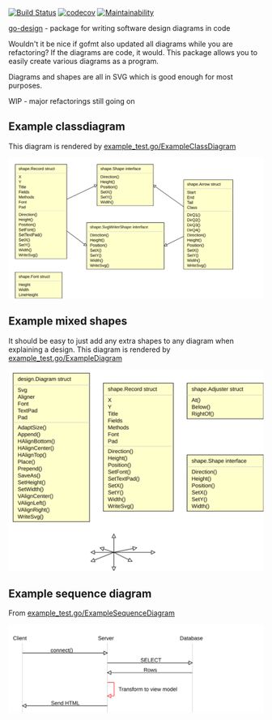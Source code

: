 [![Build Status](https://travis-ci.org/gregoryv/go-design.svg?branch=master)](https://travis-ci.org/gregoryv/go-design)
[![codecov](https://codecov.io/gh/gregoryv/go-design/branch/master/graph/badge.svg)](https://codecov.io/gh/gregoryv/go-design)
[![Maintainability](https://api.codeclimate.com/v1/badges/b0001c5ba7cd098b183d/maintainability)](https://codeclimate.com/github/gregoryv/go-design/maintainability)

[go-design](https://godoc.org/github.com/gregoryv/go-design) - package for writing software design diagrams in code

Wouldn't it be nice if gofmt also updated all diagrams while you are
refactoring?  If the diagrams are code, it would. This package allows
you to easily create various diagrams as a program.

Diagrams and shapes are all in SVG which is good enough for most
purposes.

WIP - major refactorings still going on

## Example classdiagram

This diagram is rendered by
[example_test.go/ExampleClassDiagram](https://godoc.org/github.com/gregoryv/go-design/#example-ClassDiagram)

![](img/class_example.svg)


## Example mixed shapes

It should be easy to just add any extra shapes to any diagram when explaining a design.
This diagram is rendered by
[example_test.go/ExampleDiagram](https://godoc.org/github.com/gregoryv/go-design/#example-Diagram)

![](img/diagram_example.svg)


## Example sequence diagram

From [example_test.go/ExampleSequenceDiagram](https://godoc.org/github.com/gregoryv/go-design/#example-SequenceDiagram)

![](img/sequence_example.svg)
